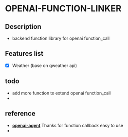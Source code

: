 # OPENAI-FUNCTION-LINKER #

## Description ##
- backend function library for openai function_call


## Features list ## 
- [x] Weather  (base on qweather api)

## todo
- add more function to extend openai function_call 
- 
## reference ##
- [**openai-agent**](https://github.com/laipz8200/openai-agent) Thanks for function callback easy to use
- 